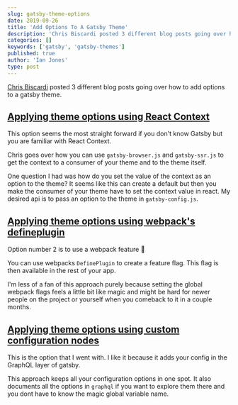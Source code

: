 ```yaml
---
slug: gatsby-theme-options
date: 2019-09-26
title: 'Add Options To A Gatsby Theme'
description: 'Chris Biscardi posted 3 different blog posts going over how to add options to a gatsby theme. '
categories: []
keywords: ['gatsby', 'gatsby-themes']
published: true
author: 'Ian Jones'
type: post
---
```


[Chris Biscardi](https://www.christopherbiscardi.com) posted 3 different blog posts going over how to add options to a gatsby theme.

## [Applying theme options using React Context](https://www.christopherbiscardi.com/post/applying-theme-options-using-react-context/)

This option seems the most straight forward if you don't know Gatsby but you are familiar with React Context.

Chris goes over how you can use `gatsby-browser.js` and `gatsby-ssr.js` to get the context to a consumer of your theme and to the theme itself.

One question I had was how do you set the value of the context as an option to the theme? It seems like this can create a default but then you make the consumer of your theme have to set the context value in react. My desired api is to pass an option to the theme in `gatsby-config.js`.

## [Applying theme options using webpack's defineplugin](https://www.christopherbiscardi.com/post/applying-theme-options-using-webpacks-defineplugin/)

Option number 2 is to use a webpack feature 🤯

You can use webpacks `DefinePlugin` to create a feature flag. This flag is then available in the rest of your app.

I'm less of a fan of this approach purely because setting the global webpack flags feels a little bit like magic and might be hard for newer people on the project or yourself when you comeback to it in a couple months.

## [Applying theme options using custom configuration nodes](https://www.christopherbiscardi.com/post/applying-theme-options-using-custom-configuration-nodes/)

This is the option that I went with. I like it because it adds your config in the GraphQL layer of gatsby.

This approach keeps all your configuration options in one spot. It also documents all the options in `graphql` if you want to explore them there and you dont have to know the magic global variable name.
